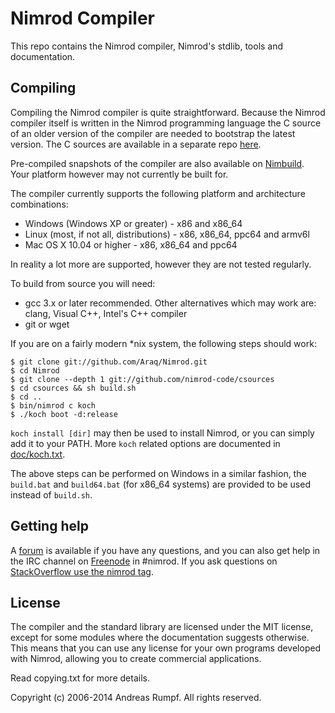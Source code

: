 # Nimrod Compiler
This repo contains the Nimrod compiler, Nimrod's stdlib, tools and 
documentation.

## Compiling
Compiling the Nimrod compiler is quite straightforward. Because
the Nimrod compiler itself is written in the Nimrod programming language
the C source of an older version of the compiler are needed to bootstrap the
latest version. The C sources are available in a separate repo [here](http://github.com/nimrod-code/csources).

Pre-compiled snapshots of the compiler are also available on
[Nimbuild](http://build.nimrod-lang.org/). Your platform however may not 
currently be built for.

The compiler currently supports the following platform and architecture 
combinations:
  
  * Windows (Windows XP or greater) - x86 and x86_64
  * Linux (most, if not all, distributions) - x86, x86_64, ppc64 and armv6l
  * Mac OS X 10.04 or higher - x86, x86_64 and ppc64
  
In reality a lot more are supported, however they are not tested regularly.

To build from source you will need:

  * gcc 3.x or later recommended. Other alternatives which may work
    are: clang, Visual C++, Intel's C++ compiler
  * git or wget

If you are on a fairly modern *nix system, the following steps should work:

```
$ git clone git://github.com/Araq/Nimrod.git
$ cd Nimrod
$ git clone --depth 1 git://github.com/nimrod-code/csources
$ cd csources && sh build.sh
$ cd ..
$ bin/nimrod c koch
$ ./koch boot -d:release
```

``koch install [dir]`` may then be used to install Nimrod, or you can simply
add it to your PATH. More ``koch`` related options are documented in
[doc/koch.txt](doc/koch.txt).

The above steps can be performed on Windows in a similar fashion, the
``build.bat`` and ``build64.bat`` (for x86_64 systems) are provided to be used
instead of ``build.sh``.

## Getting help
A [forum](http://forum.nimrod-lang.org/) is available if you have any
questions, and you can also get help in the IRC channel on
[Freenode](irc://irc.freenode.net/nimrod) in #nimrod. If you ask questions on
[StackOverflow use the nimrod
tag](http://stackoverflow.com/questions/tagged/nimrod).

## License
The compiler and the standard library are licensed under the MIT license, 
except for some modules where the documentation suggests otherwise. This means 
that you can use any license for your own programs developed with Nimrod, 
allowing you to create commercial applications.

Read copying.txt for more details.

Copyright (c) 2006-2014 Andreas Rumpf.
All rights reserved.
